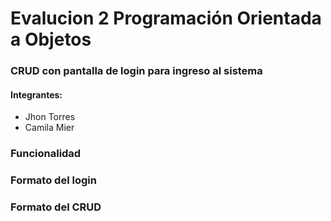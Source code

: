 # Evalucion 2 Programación Orientada a Objetos
### CRUD con pantalla de login para ingreso al sistema

#### Integrantes:
- Jhon Torres
- Camila Mier 

### Funcionalidad

### Formato del login

### Formato del CRUD
